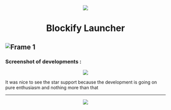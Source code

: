<div align="center">
  <img src="https://github.com/Blockify-Launcher/.github/assets/84909252/5da2f5de-d890-427b-a25c-a57dbb53065b"/>
  <h1>
    Blockify Launcher
  </h1>
</div>

![Frame 1](https://github.com/Blockify-Launcher/.github/assets/84909252/3c8e1a9a-b7dd-43e0-9897-649dceae2c08)
--
### Screenshot of developments :

<div align="center">
  <img src="https://github.com/Blockify-Launcher/.github/assets/84909252/042e1f1e-5bdc-4e31-a756-46b4a7310eb8"/>
</div>

It was nice to see the star support because the development is going on pure enthusiasm and nothing more than that

---

<div align="center"> 
  <a href="https://www.youtube.com/watch?v=ESb3ad-1lJE" title="click to open the music.">
    <img src="https://github.com/Blockify-Launcher/.github/assets/84909252/8f2b49c8-20df-4fb5-9a3c-b98bb773860f"/>
  </a>
</div>
